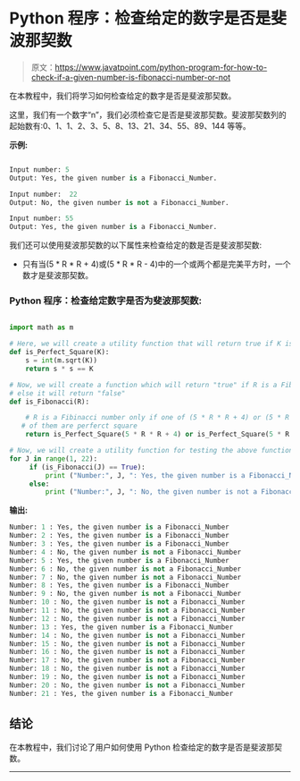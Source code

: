 # Python 程序：检查给定的数字是否是斐波那契数

> 原文：<https://www.javatpoint.com/python-program-for-how-to-check-if-a-given-number-is-fibonacci-number-or-not>

在本教程中，我们将学习如何检查给定的数字是否是斐波那契数。

这里，我们有一个数字“n”，我们必须检查它是否是斐波那契数。斐波那契数列的起始数有:0、1、1、2、3、5、8、13、21、34、55、89、144 等等。

**示例:**

```py

Input number: 5
Output: Yes, the given number is a Fibonacci_Number.

Input number:  22
Output: No, the given number is not a Fibonacci_Number.

Input number: 55
Output: Yes, the given number is a Fibonacci_Number.

```

我们还可以使用斐波那契数的以下属性来检查给定的数是否是斐波那契数:

*   只有当(5 * R * R + 4)或(5 * R * R - 4)中的一个或两个都是完美平方时，一个数才是斐波那契数。

### Python 程序：检查给定数字是否为斐波那契数:

```py

import math as m

# Here, we will create a utility function that will return true if K is a perfect square
def is_Perfect_Square(K):
    s = int(m.sqrt(K))
    return s * s == K

# Now, we will create a function which will return "true" if R is a Fibinacci Number, 
# else it will return "false"
def is_Fibonacci(R):

    # R is a Fibinacci number only if one of (5 * R * R + 4) or (5 * R * R - 4) or both 
   # of them are perferct square
    return is_Perfect_Square(5 * R * R + 4) or is_Perfect_Square(5 * R * R - 4)

# Now, we will create a utility function for testing the above functions
for J in range(1, 22):
     if (is_Fibonacci(J) == True):
         print ("Number:", J, ": Yes, the given number is a Fibonacci_Number")
     else:
         print ("Number:", J, ": No, the given number is not a Fibonacci_Number")

```

**输出:**

```py
Number: 1 : Yes, the given number is a Fibonacci_Number
Number: 2 : Yes, the given number is a Fibonacci_Number
Number: 3 : Yes, the given number is a Fibonacci_Number
Number: 4 : No, the given number is not a Fibonacci_Number
Number: 5 : Yes, the given number is a Fibonacci_Number
Number: 6 : No, the given number is not a Fibonacci_Number
Number: 7 : No, the given number is not a Fibonacci_Number
Number: 8 : Yes, the given number is a Fibonacci_Number
Number: 9 : No, the given number is not a Fibonacci_Number
Number: 10 : No, the given number is not a Fibonacci_Number
Number: 11 : No, the given number is not a Fibonacci_Number
Number: 12 : No, the given number is not a Fibonacci_Number
Number: 13 : Yes, the given number is a Fibonacci_Number
Number: 14 : No, the given number is not a Fibonacci_Number
Number: 15 : No, the given number is not a Fibonacci_Number
Number: 16 : No, the given number is not a Fibonacci_Number
Number: 17 : No, the given number is not a Fibonacci_Number
Number: 18 : No, the given number is not a Fibonacci_Number
Number: 19 : No, the given number is not a Fibonacci_Number
Number: 20 : No, the given number is not a Fibonacci_Number
Number: 21 : Yes, the given number is a Fibonacci_Number

```

## 结论

在本教程中，我们讨论了用户如何使用 Python 检查给定的数字是否是斐波那契数。

* * *